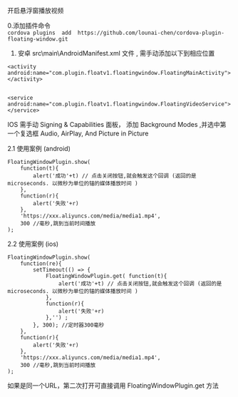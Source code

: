 开启悬浮窗播放视频

0.添加插件命令  
`cordova plugins  add  https://github.com/lounai-chen/cordova-plugin-floating-window.git`  

    


1. 安卓 src\main\AndroidManifest.xml 文件 , 需手动添加以下到相应位置  

 ```
 <activity android:name="com.plugin.floatv1.floatingwindow.FloatingMainActivity"></activity>  
 

 <service android:name="com.plugin.floatv1.floatingwindow.FloatingVideoService"></service>  
```  
IOS 需手动 Signing & Capabilities 面板， 添加 Background Modes ,并选中第一个复选框 Audio, AirPlay, And Picture in Picture  




2.1 使用案例 (android)
```
FloatingWindowPlugin.show(
    function(t){
        alert('成功'+t) // 点击关闭按钮,就会触发这个回调 (返回的是 microseconds. 以微秒为单位的锚的媒体播放时间 )
    },
    function(r){
        alert('失败'+r)
    },
    'https://xxx.aliyuncs.com/media/media1.mp4',
    300 //毫秒,跳到当前时间播放
);
```


2.2 使用案例 (ios)
```
FloatingWindowPlugin.show(
    function(re){ 
        setTimeout(() => {
            FloatingWindowPlugin.get( function(t){
                alert('成功'+t) // 点击关闭按钮,就会触发这个回调 (返回的是 microseconds. 以微秒为单位的锚的媒体播放时间 )
            },
            function(r){
                alert('失败'+r)
            },'') ;
        }, 300); //定时器300毫秒
    },
    function(r){
        alert('失败'+r)
    },
    'https://xxx.aliyuncs.com/media/media1.mp4',
    300 //毫秒,跳到当前时间播放
);
```
如果是同一个URL，第二次打开可直接调用 FloatingWindowPlugin.get 方法  
